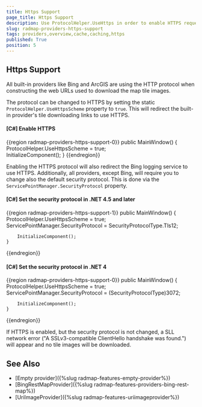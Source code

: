 ```yaml
---
title: Https Support
page_title: Https Support
description: Use ProtocolHelper.UseHttps in order to enable HTTPS requests to tile image providers.
slug: radmap-providers-https-support
tags: providers,overview,cache,caching,https
published: True
position: 5
---
```


## Https Support

All built-in providers like Bing and ArcGIS are using the HTTP protocol when constructing the web URLs used to download the map tile images.

The protocol can be changed to HTTPS by setting the static `ProtocolHelper.UseHttpsScheme` property to `true`. This will redirect the built-in provider's tile downloading links to use HTTPS.

#### __[C#] Enable HTTPS__
{{region radmap-providers-https-support-0}}
	public MainWindow()
	{
		ProtocolHelper.UseHttpsScheme = true;		
		InitializeComponent();
	}
{{endregion}}

Enabling the HTTPS protocol will also redirect the Bing logging service to use HTTPS. Additionally, all providers, except Bing, will require you to change also the default security protocol. This is done via the `ServicePointManager.SecurityProtocol` property. 

#### __[C#] Set the security protocol in .NET 4.5 and later__
{{region radmap-providers-https-support-1}}
	public MainWindow()
	{
		ProtocolHelper.UseHttpsScheme = true;
		ServicePointManager.SecurityProtocol = SecurityProtocolType.Tls12;
		 
		InitializeComponent();
	}
{{endregion}}

#### __[C#] Set the security protocol in .NET 4__
{{region radmap-providers-https-support-0}}
	public MainWindow()
	{
		ProtocolHelper.UseHttpsScheme = true;
		ServicePointManager.SecurityProtocol = (SecurityProtocolType)3072;
		
		InitializeComponent();
	}
{{endregion}}

If HTTPS is enabled, but the security protocol is not changed, a SLL network error ("A SSLv3-compatible ClientHello handshake was found.") will appear and no tile images will be downloaded.

## See Also  
 * [Empty provider]({%slug radmap-features-empty-provider%})
 * [BingRestMapProvider]({%slug radmap-features-providers-bing-rest-map%}) 
 * [UriImageProvider]({%slug radmap-features-uriimageprovider%})
